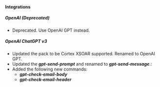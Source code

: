 
#### Integrations

##### OpenAI (Deprecated)

- Deprecated. Use OpenAI GPT instead.

##### OpenAI ChatGPT v3
- Updated the pack to be Cortex XSOAR supported. Renamed to OpenAI GPT.
- Updated the ***gpt-send-prompt*** and renamed to ***gpt-send-message***.:
- Added the following new commands:
  - ***gpt-check-email-body***
  - ***gpt-check-email-header***
